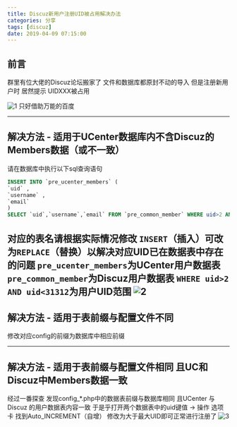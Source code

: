 ```yaml
---
title: Discuz新用户注册UID被占用解决办法
categories: 分享
tags: [discuz]
date: 2019-04-09 07:15:00
---
```

## 前言
群里有位大佬的Discuz论坛搬家了 
文件和数据库都原封不动的导入
但是注册新用户时 居然提示 UIDXXX被占用
<!--more-->

![1](https://i.loli.net/2019/04/09/5cac4b18cac34.png)
只好借助万能的百度

-------
## 解决方法 - 适用于UCenter数据库内不含Discuz的Members数据（或不一致）
请在数据库中执行以下sql查询语句
```sql
INSERT INTO `pre_ucenter_members` (
`uid` ,
`username` ,
`email` 
) 
SELECT `uid`,`username`,`email` FROM `pre_common_member` WHERE uid>2 AND uid<31312
```
对应的表名请根据实际情况修改
```INSERT```（插入）可改为```REPLACE```（替换）以解决对应UID已在数据表中存在的问题
```pre_ucenter_members```为UCenter用户数据表
```pre_common_member```为Discuz用户数据表
```WHERE uid>2 AND uid<31312```为用户UID范围
![2](https://i.loli.net/2019/04/09/5cac4c8c4e5c5.png)
-------
## 解决方法 - 适用于表前缀与配置文件不同
修改对应config的前缀为数据库中相应前缀


-------
## 解决方法 - 适用于表前缀与配置文件相同 且UC和Discuz中Members数据一致
经过一番探查 
发现config_*.php中的数据表前缀与数据库相同
且UCenter 与 Discuz 的用户数据表内容一致
于是乎打开两个数据表中的uid键值 -> 操作 选项卡
找到Auto_INCREMENT（自增） 修改为大于最大UID即可正常进行注册了
![3](https://i.loli.net/2019/04/09/5cac4b186feed.png)